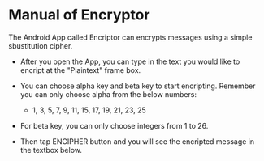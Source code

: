 # Manual of Encryptor 
The Android App called Encriptor can encrypts messages using a simple sbustitution cipher.

- After you open the App, you can type in the text you would like to encript at the "Plaintext" frame box. 

- You can choose alpha key and beta key to start encripting. Remember you can only choose alpha from the below numbers:

  - 1, 3, 5, 7, 9, 11, 15, 17, 19, 21, 23, 25
  
- For beta key, you can only choose integers from 1 to 26.

- Then tap ENCIPHER button and you will see the encripted message in the textbox below.
